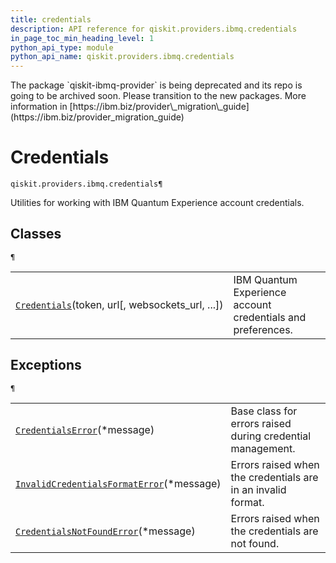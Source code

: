 ```yaml
---
title: credentials
description: API reference for qiskit.providers.ibmq.credentials
in_page_toc_min_heading_level: 1
python_api_type: module
python_api_name: qiskit.providers.ibmq.credentials
---
```


<Admonition title="Warning" type="caution">
  The package `qiskit-ibmq-provider` is being deprecated and its repo is going to be archived soon. Please transition to the new packages. More information in [https://ibm.biz/provider\_migration\_guide](https://ibm.biz/provider_migration_guide)
</Admonition>

<span id="module-qiskit.providers.ibmq.credentials" />

<span id="qiskit-providers-ibmq-credentials" />

# Credentials

<span id="module-qiskit.providers.ibmq.credentials" />

`qiskit.providers.ibmq.credentials¶`

Utilities for working with IBM Quantum Experience account credentials.

## Classes

<span id="module-qiskit.providers.ibmq.credentials" />

`¶`

|                                                                                                                                                     |                                                             |
| --------------------------------------------------------------------------------------------------------------------------------------------------- | ----------------------------------------------------------- |
| [`Credentials`](qiskit.providers.ibmq.credentials.Credentials "qiskit.providers.ibmq.credentials.Credentials")(token, url\[, websockets\_url, ...]) | IBM Quantum Experience account credentials and preferences. |

## Exceptions

<span id="module-qiskit.providers.ibmq.credentials" />

`¶`

|                                                                                                                                                                                 |                                                              |
| ------------------------------------------------------------------------------------------------------------------------------------------------------------------------------- | ------------------------------------------------------------ |
| [`CredentialsError`](qiskit.providers.ibmq.credentials.CredentialsError "qiskit.providers.ibmq.credentials.CredentialsError")(\*message)                                        | Base class for errors raised during credential management.   |
| [`InvalidCredentialsFormatError`](qiskit.providers.ibmq.credentials.InvalidCredentialsFormatError "qiskit.providers.ibmq.credentials.InvalidCredentialsFormatError")(\*message) | Errors raised when the credentials are in an invalid format. |
| [`CredentialsNotFoundError`](qiskit.providers.ibmq.credentials.CredentialsNotFoundError "qiskit.providers.ibmq.credentials.CredentialsNotFoundError")(\*message)                | Errors raised when the credentials are not found.            |


